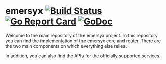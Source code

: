 # emersyx [![Build Status][build-img]][build-url] [![Go Report Card][gorep-img]][gorep-url] [![GoDoc][godoc-img]][godoc-url]

Welcome to the main repository of the emersyx project. In this repository you can find the implementation of the emersyx
core and router. There are the two main components on which everything else relies.

In addition, you can also find the APIs for the officially supported services.

[build-img]: https://travis-ci.org/emersyx/emersyx.svg?branch=master
[build-url]: https://travis-ci.org/emersyx/emersyx
[gorep-img]: https://goreportcard.com/badge/github.com/emersyx/emersyx
[gorep-url]: https://goreportcard.com/report/github.com/emersyx/emersyx
[godoc-img]: https://godoc.org/emersyx.net/emersyx?status.svg
[godoc-url]: https://godoc.org/emersyx.net/emersyx
